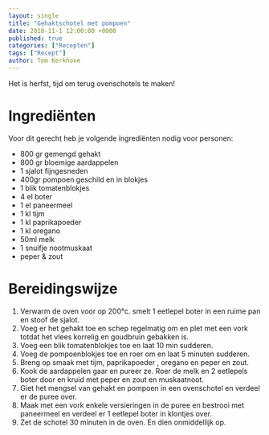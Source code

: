 ```yaml
---
layout: single
title: "Gehaktschotel met pompoen"
date: 2018-11-1 12:00:00 +0000
published: true
categories: ["Recepten"]
tags: ["Recept"]
author: Tom Kerkhove
---
```


Het is herfst, tijd om terug ovenschotels te maken!

# Ingrediënten
Voor dit gerecht heb je volgende ingrediënten nodig voor <aantal> personen:

- 800 gr gemengd gehakt
- 800 gr bloemige aardappelen
- 1 sjalot fijngesneden
- 400gr pompoen geschild en in blokjes
- 1 blik tomatenblokjes
- 4 el boter
- 1 el paneermeel
- 1 kl tijm
- 1 kl paprikapoeder
- 1 kl oregano
- 50ml melk
- 1 snuifje nootmuskaat
- peper & zout

# Bereidingswijze

1. Verwarm de oven voor op 200°c. smelt 1 eetlepel boter in een ruime pan en stoof de sjalot.
2. Voeg er het gehakt toe en schep regelmatig om en plet met een vork totdat het vlees korrelig en goudbruin
gebakken is.
3. Voeg een blik tomatenblokjes toe en laat 10 min sudderen.
4. Voeg de pompoenblokjes toe en roer om en laat 5 minuten sudderen.
5. Breng op smaak met tijm, paprikapoeder , oregano en peper en zout.
6. Kook de aardappelen gaar en pureer ze. Roer de melk en 2 eetlepels boter door en kruid met peper en
zout en muskaatnoot.
7. Giet het mengsel van gehakt en pompoen in een ovenschotel en verdeel er de puree over.
8. Maak met een vork enkele versieringen in de puree en bestrooi met paneermeel en verdeel er 1 eetlepel
boter in klontjes over.
9. Zet de schotel 30 minuten in de oven. En dien onmiddellijk op.
